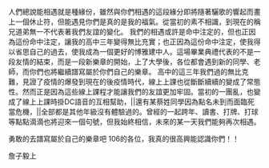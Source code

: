 人們總說能相遇就是種緣份，雖然與你們相遇的這段緣分即將隨著驪歌的響起而畫上一個休止符，但能遇見你們是真的是我的福氣。從當初的素不相識，到現在的稱兄道弟無一不代表著我們友誼的變化。
我們的相遇或許是命中注定的，但也正因為這份命中注定，讓我的高中三年變得無比充實；也正因為這份命中注定，使我得以省思自己的過去，使我成為一個更好的博雅建中人。這場畢業典禮代表的不是一段友情的結束，而是一段新樂章的開始，上了大學後，各位都會遇到新的同學、老師，而你們也將繼續譜寫屬於你們自己的樂章。
高中的這三年我們過的無比克難，見證了疫情的爆發到現在的後疫情時代，線上上課也從斷斷續續的變成了常態性。然而正是因為這些線上課程才能讓我們的友誼更加牢固。當初的一團亂，也變成了線上上課時掛DC語音的互相幫助，||還有某蔡姓同學因為點名未到而面臨死當危機，||全部都是其他年級沒有體驗過的。曾經的一起跨年、讀書、打牌、打球等點點滴滴也將迎來一個句號，但我始終相信，未來的某一天我們能夠再次相遇。

勇敢的去譜寫屬於自己的樂章吧
106的各位，我真的很高興能認識你們！！

詹子毅上